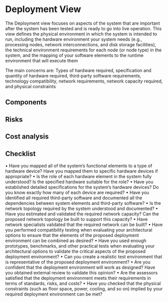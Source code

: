 # Deployment View 

The Deployment view focuses on aspects of the system that are important after the system has been tested and is ready to go into live operation. This view defines the physical environment in which the system is intended to run, including the hardware environment your system needs (e.g., processing nodes, network interconnections, and disk storage facilities), the technical environment requirements for each node (or node type) in the system, and the mapping of your software elements to the runtime environment that will execute them

The main concerns are: Types of hardware required, specification and quantity of hardware required, third-party software requirements, technology compatibility, network requirements, network capacity required, and physical constraints


## Components 


## Risks 


## Cost analysis


## Checklist 

• Have you mapped all of the system’s functional elements to a type of hardware device? Have you mapped them to specific hardware devices if appropriate?
• Is the role of each hardware element in the system fully understood? Is the specified hardware suitable for the role?
• Have you established detailed specifications for the system’s hardware devices? Do you know exactly how many of each device are required?
• Have you identified all required third-party software and documented all the dependencies between system elements and third-party software?
• Is the network topology required by the system understood and documented?
• Have you estimated and validated the required network capacity? Can the proposed network topology be built to support this capacity?
• Have network specialists validated that the required network can be built?
• Have you performed compatibility testing when evaluating your architectural options to ensure that the elements of the proposed deployment environment can be combined as desired?
• Have you used enough prototypes, benchmarks, and other practical tests when evaluating your architectural options to validate the critical aspects of the proposed deployment environment?
• Can you create a realistic test environment that is representative of the proposed deployment environment?
• Are you confident that the deployment environment will work as designed? Have you obtained external review to validate this opinion?
• Are the assessors satisfied that the deployment environment meets their requirements in terms of standards, risks, and costs?
• Have you checked that the physical constraints (such as floor space, power, cooling, and so on) implied by your required deployment environment can be met?
